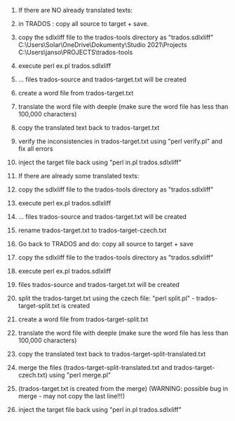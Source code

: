 1. If there are NO already translated texts:
2. in TRADOS : copy all source to target + save.
3. copy the sdlxliff file to the trados-tools directory as "trados.sdlxliff"
   C:\Users\Solar\OneDrive\Dokumenty\Studio 2021\Projects
   C:\Users\janso\PROJECTS\trados-tools
   
5. execute perl ex.pl trados.sdlxliff
6. ... files trados-source and trados-target.txt will be created
7. create a word file from trados-target.txt
8. translate the word file with deeple (make sure the word file has less than 100,000 characters)
9. copy the translated text back to trados-target.txt
10. verify the inconsistencies in trados-target.txt using "perl verify.pl" and fix all errors
11. inject the target file back using "perl in.pl trados.sdlxliff"



1. If there are already some translated texts:
2. copy the sdlxliff file to the trados-tools directory as "trados.sdlxliff"
3. execute perl ex.pl trados.sdlxliff
4. ... files trados-source and trados-target.txt will be created
5. rename trados-target.txt to trados-target-czech.txt
6. Go back to TRADOS and do: copy all source to target + save
7. copy the sdlxliff file to the trados-tools directory as "trados.sdlxliff"
8. execute perl ex.pl trados.sdlxliff
9. files trados-source and trados-target.txt will be created
10. split the trados-target.txt using the czech file: "perl split.pl" - trados-target-split.txt is created
11. create a word file from trados-target-split.txt
12. translate the word file with deeple (make sure the word file has less than 100,000 characters)
13. copy the translated text back to trados-target-split-translated.txt
14. merge the files (trados-target-split-translated.txt and trados-target-czech.txt) using "perl merge.pl"
15. (trados-target.txt is created from the merge) (WARNING: possible bug in merge - may not copy the last line!!!)
16. inject the target file back using "perl in.pl trados.sdlxliff"
 

